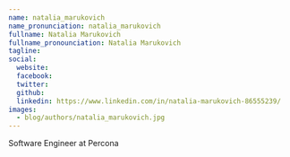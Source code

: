 ```yaml
---
name: natalia_marukovich
name_pronunciation: natalia_marukovich
fullname: Natalia Marukovich
fullname_pronounciation: Natalia Marukovich
tagline: 
social:
  website: 
  facebook:
  twitter: 
  github: 
  linkedin: https://www.linkedin.com/in/natalia-marukovich-86555239/
images:
  - blog/authors/natalia_marukovich.jpg
---
```


Software Engineer at Percona